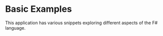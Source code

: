 Basic Examples
==============

This application has various snippets exploring different aspects of the F# language.

